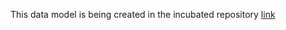 This data model is being created in the incubated repository [link](https://github.com/smart-data-models/incubated/tree/master/WaterNetworkManagement2/SimulationScenario)